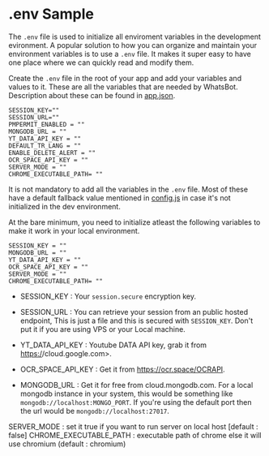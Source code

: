 # .env Sample

The `.env` file is used to initialize all enviroment variables in the development evironment. A popular solution to how you can organize and maintain your environment variables is to use a `.env` file. It makes it super easy to have one place where we can quickly read and modify them.

Create the `.env` file in the root of your app and add your variables and values to it. These are all the variables that are needed by WhatsBot. Description about these can be found in [app.json](./app.json).

```env
SESSION_KEY=""
SESSION_URL=""
PMPERMIT_ENABLED = ""
MONGODB_URL = ""
YT_DATA_API_KEY = ""
DEFAULT_TR_LANG = ""
ENABLE_DELETE_ALERT = ""
OCR_SPACE_API_KEY = ""
SERVER_MODE = ""
CHROME_EXECUTABLE_PATH= ""
```

It is not mandatory to add all the variables in the `.env` file. Most of these have a default fallback value mentioned in [config.js](./config.js) in case it's not initialized in the dev environment.

At the bare minimum, you need to initialize atleast the following variables to make it work in your local environment.

```env
SESSION_KEY = ""
MONGODB_URL = ""
YT_DATA_API_KEY = ""
OCR_SPACE_API_KEY = ""
SERVER_MODE = ""
CHROME_EXECUTABLE_PATH= ""
```

- SESSION_KEY : Your `session.secure` encryption key.

- SESSION_URL : You can retrieve your session from an public hosted endpoint, This is just a file and this is secured with `SESSION_KEY`. Don't put it if you are using VPS or your Local machine.

- YT_DATA_API_KEY : Youtube DATA API key, grab it from <https:/>/cloud.google.com>.

- OCR_SPACE_API_KEY : Get it from <https://ocr.space/OCRAPI>.

- MONGODB_URL : Get it for free from cloud.mongodb.com. For a local mongodb instance in your system, this would be something like `mongodb://localhost:MONGO_PORT`. If you're using the default port then the url would be `mongodb://localhost:27017`.

SERVER_MODE : set it true if you want to run server on local host [default : false]
CHROME_EXECUTABLE_PATH : executable path of chrome else it will use chromium (default : chromium)

